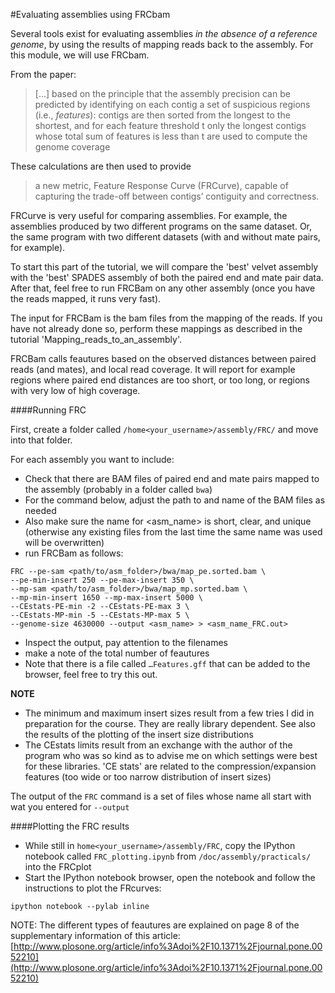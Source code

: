#Evaluating assemblies using FRCbam

Several tools exist for evaluating assemblies *in the absence of a reference genome*, by using the results of mapping reads back to the assembly. For this module, we will use FRCbam.

From the paper:

> […] based on the principle that the assembly precision can be predicted by identifying on each contig a set of suspicious regions (i.e., *features*): contigs are then sorted from the longest to the shortest, and for each feature threshold t only the longest contigs whose total sum of features is less than t are used to compute the genome coverage

These calculations are then used to provide 

>a new metric, Feature Response Curve (FRCurve), capable of capturing the trade-off between contigs’ contiguity and correctness.

FRCurve is very useful for comparing assemblies. For example, the assemblies produced by two different programs on the same dataset. Or, the same program with two different datasets (with and without mate pairs, for example).

To start this part of the tutorial, we will compare the 'best' velvet assembly with the 'best' SPADES assembly of both the paired end and mate pair data. After that, feel free to run FRCBam on any other assembly (once you have the reads mapped, it runs very fast).

The input for FRCBam is the bam files from the mapping of the reads. If you have not already done so, perform these mappings as described in the tutorial 'Mapping_reads_to_an_assembly'.

FRCBam calls feautures based on the observed distances between paired reads (and mates), and local read coverage. It will report for example regions where paired end distances are too short, or too long, or regions with very low of high coverage.

####Running FRC

First, create a folder called `/home<your_username>/assembly/FRC/` and move into that folder.

For each assembly you want to include:
* Check that there are BAM files of paired end and mate pairs mapped to the assembly (probably in a folder called `bwa`)
* For the command below, adjust the path to and name of the BAM files as needed
* Also make sure the name for <asm_name> is short, clear, and unique (otherwise any existing files from the last time the same name was used will be overwritten)
* run FRCBam as follows:

```
FRC --pe-sam <path/to/asm_folder>/bwa/map_pe.sorted.bam \
--pe-min-insert 250 --pe-max-insert 350 \
--mp-sam <path/to/asm_folder>/bwa/map_mp.sorted.bam \
--mp-min-insert 1650 --mp-max-insert 5000 \
--CEstats-PE-min -2 --CEstats-PE-max 3 \
--CEstats-MP-min -5 --CEstats-MP-max 5 \
--genome-size 4630000 --output <asm_name> > <asm_name_FRC.out>
```

* Inspect the output, pay attention to the filenames
* make a note of the total number of feautures
* Note that there is a file called `…Features.gff` that can be added to the browser, feel free to try this out.

**NOTE**

* The minimum and maximum insert sizes result from a few tries I did in preparation for the course. They are really library dependent. See also the results of the plotting of the insert size distributions
* The CEstats limits result from an exchange with the author of the program who was so kind as to advise me on which settings were best for these libraries. 'CE stats' are related to the compression/expansion features (too wide or too narrow distribution of insert sizes)
 
The output of the `FRC` command is a set of files whose name all start with wat you entered for `--output`

####Plotting the FRC results

* While still in `home<your_username>/assembly/FRC`, copy the IPython notebook called `FRC_plotting.ipynb` from `/doc/assembly/practicals/` into the FRCplot
* Start the IPython notebook browser, open the notebook and follow the instructions to plot the FRcurves:

```
ipython notebook --pylab inline
```

NOTE:
The different types of feautures are explained on page 8 of the supplementary information of this article: [http://www.plosone.org/article/info%3Adoi%2F10.1371%2Fjournal.pone.0052210](http://www.plosone.org/article/info%3Adoi%2F10.1371%2Fjournal.pone.0052210)
